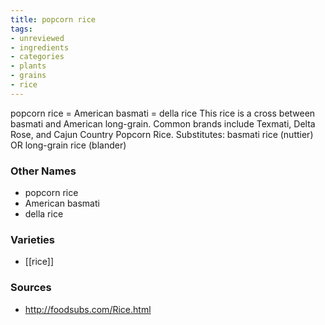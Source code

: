 ```yaml
---
title: popcorn rice
tags:
- unreviewed
- ingredients
- categories
- plants
- grains
- rice
---
```

popcorn rice = American basmati = della rice This rice is a cross between basmati and American long-grain. Common brands include Texmati, Delta Rose, and Cajun Country Popcorn Rice. Substitutes: basmati rice (nuttier) OR long-grain rice (blander)

### Other Names

* popcorn rice
* American basmati
* della rice

### Varieties

* [[rice]]

### Sources
* http://foodsubs.com/Rice.html
